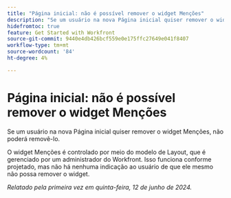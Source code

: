 ```yaml
---
title: "Página inicial: não é possível remover o widget Menções"
description: "Se um usuário na nova Página inicial quiser remover o widget Menções, ele não poderá removê-lo."
hidefromtoc: true
feature: Get Started with Workfront
source-git-commit: 9440e4db426bcf559e0e175ffc27649e041f8407
workflow-type: tm+mt
source-wordcount: '84'
ht-degree: 4%

---
```



# Página inicial: não é possível remover o widget Menções

Se um usuário na nova Página inicial quiser remover o widget Menções, não poderá removê-lo.

O widget Menções é controlado por meio do modelo de Layout, que é gerenciado por um administrador do Workfront. Isso funciona conforme projetado, mas não há nenhuma indicação ao usuário de que ele mesmo não possa remover o widget.

_Relatado pela primeira vez em quinta-feira, 12 de junho de 2024._
